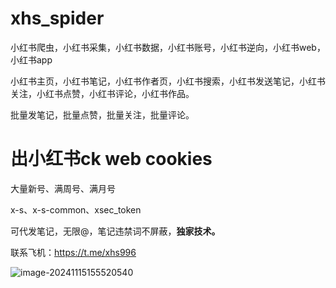 # xhs_spider

小红书爬虫，小红书采集，小红书数据，小红书账号，小红书逆向，小红书web，小红书app

小红书主页，小红书笔记，小红书作者页，小红书搜索，小红书发送笔记，小红书关注，小红书点赞，小红书评论，小红书作品。

批量发笔记，批量点赞，批量关注，批量评论。

# 出小红书ck web  cookies

大量新号、满周号、满月号

x-s、x-s-common、xsec_token

可代发笔记，无限@，笔记违禁词不屏蔽，**独家技术。**

联系飞机：https://t.me/xhs996

![image-20241115155520540](C:\Users\Etan96\AppData\Roaming\Typora\typora-user-images\image-20241115155520540.png)

